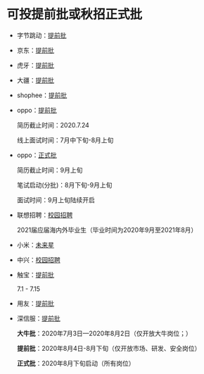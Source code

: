 # 可投提前批或秋招正式批

- 字节跳动：[提前批](https://job.bytedance.com/campus/position?keywords=&category=&location=&project=6831865446858508551&type=2&job_hot_flag=&current=1&limit=10)

- 京东：[提前批](http://campus.jd.com/web/job/job_index?t=6&dicCode=04)
- 虎牙：[提前批](http://hr.huya.com/campus_apply/huya/4112#/jobs?department=[203024]&zhineng=15181&_k=boj8a0)

- 大疆：[提前批](https://we.dji.com/zh-CN/position/detail?positionId=1258227300268916736)

- shophee：[提前批](https://app.mokahr.com/campus_apply/shopee/2962#/jobs?zhineng=&page=1&_k=abhqth)

- oppo：[提前批](https://oppo.zhaopin.com/xc.html)

  简历截止时间：2020.7.24

  线上面试时间：7月中下旬-8月上旬

- oppo：[正式批](https://oppo.zhaopin.com/xc.html)

  简历截止时间：9月上旬

  笔试启动(分批)：8月下旬-9月上旬

  面试时间：9月上旬陆续开启

- 联想招聘：[校园招聘](https://talent.lenovo.com.cn/campus)

  2021届应届海内外毕业生（毕业时间为2020年9月至2021年8月）

- 小米：[未来星](https://app.mokahr.com/campus_apply/xiaomi/26250#/?_k=js8df1)
- 中兴：[校园招聘](https://job.zte.com.cn/recruitment-list/t20170815_465155)

- 触宝：[提前批](https://app.mokahr.com/campus_apply/cootek/343#/jobs?department=[199300]&zhineng=3466&_k=q6ja30)

  7.1 - 7.15

- 用友：[提前批]()

- 深信服：[提前批](http://hr.sangfor.com/index.html)

  **大牛批**：2020年7月3日—2020年8月2日（仅开放大牛岗位；）

  **提前批**：2020年8月4日-8月下旬（仅开放市场、研发、安全岗位）

  **正式批**：2020年8月下旬启动（所有岗位）